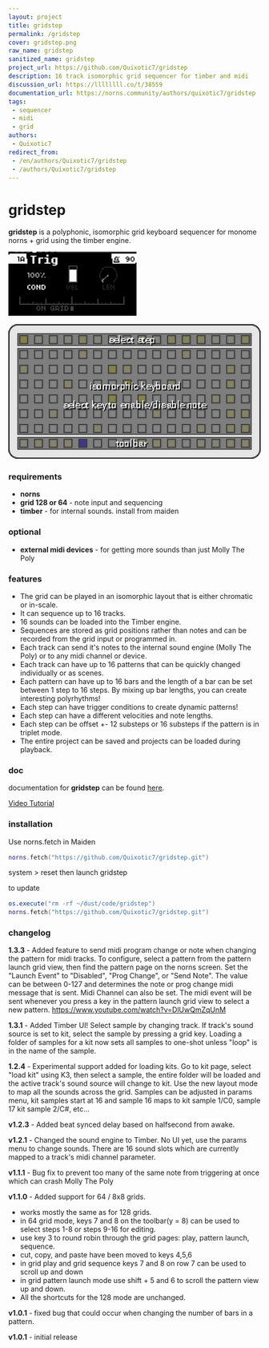 ```yaml
---
layout: project
title: gridstep
permalink: /gridstep
cover: gridstep.png
raw_name: gridstep
sanitized_name: gridstep
project_url: https://github.com/Quixotic7/gridstep
description: 16 track isomorphic grid sequencer for timber and midi
discussion_url: https://llllllll.co/t/38559
documentation_url: https://norns.community/authors/quixotic7/gridstep
tags:
 - sequencer
 - midi
 - grid
authors:
 - Quixotic7
redirect_from:
 - /en/authors/Quixotic7/gridstep
 - /authors/Quixotic7/gridstep
---
```

# gridstep
**gridstep** is a polyphonic, isomorphic grid keyboard sequencer for monome norns + grid using the timber engine. 

![](https://raw.githubusercontent.com/Quixotic7/gridstep/HEAD/doc/img/page_trig.png)

![](https://raw.githubusercontent.com/Quixotic7/gridstep/HEAD/doc/img/grid_step_edit.png)

### requirements

* **norns**
* **grid 128 or 64** - note input and sequencing
* **timber** - for internal sounds. install from maiden

### optional

* **external midi devices** - for getting more sounds than just Molly The Poly

### features

* The grid can be played in an isomorphic layout that is either chromatic or in-scale. 
* It can sequence up to 16 tracks. 
* 16 sounds can be loaded into the Timber engine. 
* Sequences are stored as grid positions rather than notes and can be recorded from the grid input or programmed in.
* Each track can send it's notes to the internal sound engine (Molly The Poly) or to any midi channel or device. 
* Each track can have up to 16 patterns that can be quickly changed individually or as scenes.
* Each pattern can have up to 16 bars and the length of a bar can be set between 1 step to 16 steps. By mixing up bar lengths, you can create interesting polyrhythms! 
* Each step can have trigger conditions to create dynamic patterns!
* Each step can have a different velocities and note lengths.
* Each step can be offset +- 12 substeps or 16 substeps if the pattern is in triplet mode.
* The entire project can be saved and projects can be loaded during playback.

### doc

documentation for **gridstep** can be found [here](doc/README.md).

[Video Tutorial](https://youtu.be/RaOxDwYcZiQ)

### installation

Use norns.fetch in Maiden

```lua
norns.fetch("https://github.com/Quixotic7/gridstep.git")
```

system > reset then launch gridstep



to update

```lua
os.execute("rm -rf ~/dust/code/gridstep")
norns.fetch("https://github.com/Quixotic7/gridstep.git")
```


### changelog

**1.3.3** - Added feature to send midi program change or note when changing the pattern for midi tracks. To configure, select a pattern from the pattern launch grid view, then find the pattern page on the norns screen. Set the "Launch Event" to "Disabled", "Prog Change", or "Send Note". The value can be between 0-127 and determines the note or prog change midi message that is sent. Midi Channel can also be set. The midi event will be sent whenever you press a key in the pattern launch grid view to select a new pattern. https://www.youtube.com/watch?v=DlUwQmZqUnM

**1.3.1** - Added Timber UI! Select sample by changing track. If track's sound source is set to kit, select the sample by pressing a grid key. Loading a folder of samples for a kit now sets all samples to one-shot unless "loop" is in the name of the sample. 

**1.2.4** - Experimental support added for loading kits. Go to kit page, select "load kit" using  K3, then select a sample, the entire folder will be loaded and the active track's sound source will change to kit. Use the new layout mode to map all the sounds across the grid. Samples can be adjusted in params menu, kit samples start at 16 and sample 16 maps to kit sample 1/C0, sample 17 kit sample 2/C#, etc...

**v1.2.3** - Added beat synced delay based on halfsecond from awake.

**v1.2.1** - Changed the sound engine to Timber. No UI yet, use the params menu to change sounds. There are 16 sound slots which are currently mapped to a track's midi channel parameter. 

**v1.1.1** - Bug fix to prevent too many of the same note from triggering at once which can crash Molly The Poly

**v1.1.0** - Added support for 64 / 8x8 grids. 

- works mostly the same as for 128 grids. 
- in 64 grid mode, keys 7 and 8 on the toolbar(y = 8) can be used to select steps 1-8 or steps 9-16 for editing. 
- use key 3 to round robin through the grid pages: play, pattern launch, sequence. 
- cut, copy, and paste have been moved to keys 4,5,6
- in grid play and grid sequence keys 7 and 8 on row 7 can be used to scroll up and down
- in grid pattern launch mode use shift + 5 and 6 to scroll the pattern view up and down. 
- All the shortcuts for the 128 mode are unchanged. 

**v1.0.1** - fixed bug that could occur when changing the number of bars in a pattern.

**v1.0.1** - initial release


























